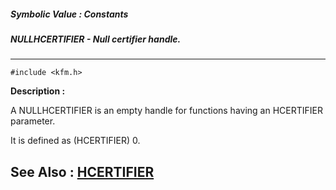 ##### Symbolic Value : Constants
##### NULLHCERTIFIER - Null certifier handle.
---
```
#include <kfm.h>
```
**Description :**

A NULLHCERTIFIER is an empty handle for functions having an HCERTIFIER 
parameter.

It is defined as (HCERTIFIER) 0.

**See Also :**
[HCERTIFIER](/reference/Data/HCERTIFIER)
---
